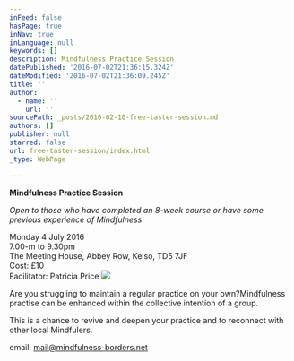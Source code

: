 ```yaml
---
inFeed: false
hasPage: true
inNav: true
inLanguage: null
keywords: []
description: Mindfulness Practice Session
datePublished: '2016-07-02T21:36:15.324Z'
dateModified: '2016-07-02T21:36:09.245Z'
title: ''
author:
  - name: ''
    url: ''
sourcePath: _posts/2016-02-10-free-taster-session.md
authors: []
publisher: null
starred: false
url: free-taster-session/index.html
_type: WebPage

---
```

****Mindfulness Practice Session****

_Open to those who have completed an 8-week course or have some previous experience of Mindfulness_

Monday 4 July 2016  
7.00-m to 9.30pm  
The Meeting House, Abbey Row, Kelso, TD5 7JF  
Cost: £10  
Facilitator: Patricia Price
![](https://s3-us-west-2.amazonaws.com/the-grid-img/p/9309540a716a5db6e71073aca453ed2849be698b.jpg)

Are you struggling to maintain a regular practice on your own?Mindfulness practise can be enhanced within the collective intention of a group. 

This is a chance to revive and deepen your practice and to reconnect with other local Mindfulers.

email: mail@mindfulness-borders.net